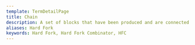 ```yaml
---
template: TermDetailPage
title: Chain
description: A set of blocks that have been produced and are connected to one another in consecutive order.
aliases: Hard Fork
keywords: Hard Fork, Hard Fork Combinator, HFC
---
```

